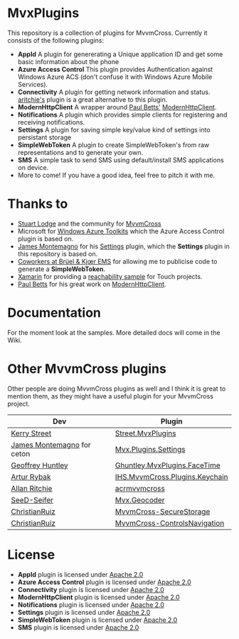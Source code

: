 MvxPlugins
==========

This repository is a collection of plugins for MvvmCross. Currently it consists of the following plugins:

- **AppId** A plugin for genererating a Unique application ID and get some basic information about the phone
- **Azure Access Control** This plugin provides Authentication against Windows Azure ACS (don't confuse it with Windows Azure Mobile Services).
- **Connectivity** A plugin for getting network information and status. [aritchie's](https://github.com/aritchie/acrmvvmcross/tree/master/Acr.MvvmCross.Plugins.Network) plugin is a great alternative to this plugin.
- **ModernHttpClient** A wrapper around [Paul Betts'][paulb] [ModernHttpClient][modern].
- **Notifications** A plugin which provides simple clients for registering and receiving notifications.
- **Settings** A plugin for saving simple key/value kind of settings into persistant storage
- **SimpleWebToken** A plugin to create SimpleWebToken's from raw representations and to generate your own.
- **SMS** A simple task to send SMS using default/install SMS applications on device.
- More to come! If you have a good idea, feel free to pitch it with me.

Thanks to
=========

- [Stuart Lodge][slodge] and the community for [MvvmCross][mvx]
- Microsoft for [Windows Azure Toolkits][wat] which the Azure Access Control plugin is based on.
- [James Montemagno][james] for his [Settings][ceton] plugin, which the **Settings** plugin in this repository is based on.
- [Coworkers at Brüel & Kjœr EMS](http://bksv.com) for allowing me to publicise code to generate a **SimpleWebToken**.
- [Xamarin][xam] for providing a [reachability sample][reach] for Touch projects.
- [Paul Betts][paulb] for his great work on [ModernHttpClient][modern].

Documentation
=============

For the moment look at the samples. More detailed docs will come in the Wiki.

Other MvvmCross plugins
=======================

Other people are doing MvvmCross plugins as well and I think it is great to mention them, as they might have a useful plugin for your MvvmCross project.

| Dev                                 | Plugin                                      |
| ----------------------------------- | ------------------------------------------- |
| [Kerry Street][kstreet]             | [Street.MvxPlugins][streetmvx]              |
| [James Montemagno][james] for ceton | [Mvx.Plugins.Settings][ceton]               |
| [Geoffrey Huntley][ghuntley]        | [Ghuntley.MvxPlugins.FaceTime][facetime]    |
| [Artur Rybak][wedkarz]              | [IHS.MvvmCross.Plugins.Keychain][keychain]  |
| [Allan Ritchie][aritchie]           | [acrmvvmcross][acrmvvmcross]                |
| [SeeD-Seifer][SeeD-Seifer]          | [Mvx.Geocoder][geocoder]                    |
| [ChristianRuiz][ChristianRuiz]      | [MvvmCross-SecureStorage][secure-storage]   |
| [ChristianRuiz][ChristianRuiz]      | [MvvmCross-ControlsNavigation][controlsnav]   |


License
=======

- **AppId** plugin is licensed under [Apache 2.0][apache]
- **Azure Access Control** plugin is licensed under [Apache 2.0][apache]
- **Connectivity** plugin is licensed under [Apache 2.0][apache]
- **ModernHttpClient** plugin is licensed under [Apache 2.0][apache]
- **Notifications** plugin is licensed under [Apache 2.0][apache]
- **Settings** plugin is licensed under [Apache 2.0][apache]
- **SimpleWebToken** plugin is licensed under [Apache 2.0][apache]
- **SMS** plugin is licensed under [Apache 2.0][apache]

[apache]: https://www.apache.org/licenses/LICENSE-2.0.html
[mit]: http://opensource.org/licenses/mit-license
[kstreet]: https://github.com/kstreet
[streetmvx]: https://github.com/kstreet/Street.MvxPlugins
[james]: https://github.com/jamesmontemagno
[ceton]: https://github.com/ceton/Mvx.Plugins.Settings
[ghuntley]: https://github.com/ghuntley
[facetime]: https://github.com/ghuntley/Ghuntley.MvxPlugins.FaceTime
[wedkarz]: https://github.com/wedkarz
[keychain]: https://github.com/wedkarz/IHS.MvvmCross.Plugins.Keychain
[aritchie]: https://github.com/aritchie
[acrmvvmcross]: https://github.com/aritchie/acrmvvmcross
[slodge]: https://github.com/slodge
[mvx]: https://github.com/slodge/MvvmCross
[wat]: https://github.com/WindowsAzure-Toolkits
[xam]: http://xamarin.com
[modern]: https://github.com/paulcbetts/ModernHttpClient
[paulb]: https://github.com/paulcbetts
[reach]: https://github.com/xamarin/monotouch-samples/blob/master/ReachabilitySample/reachability.cs
[SeeD-Seifer]: https://github.com/SeeD-Seifer
[geocoder]: https://github.com/SeeD-Seifer/Mvx.Geocoder
[secure-storage]: https://github.com/ChristianRuiz/MvvmCross-SecureStorage
[controlsnav]: https://github.com/ChristianRuiz/MvvmCross-ControlsNavigation
[ChristianRuiz]: https://github.com/ChristianRuiz
